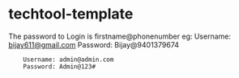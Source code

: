 # techtool-template

The password to Login is firstname@phonenumber
    eg: Username: bijay611@gmail.com
        Password: Bijay@9401379674

        Username: admin@admin.com
        Password: Admin@123#

 